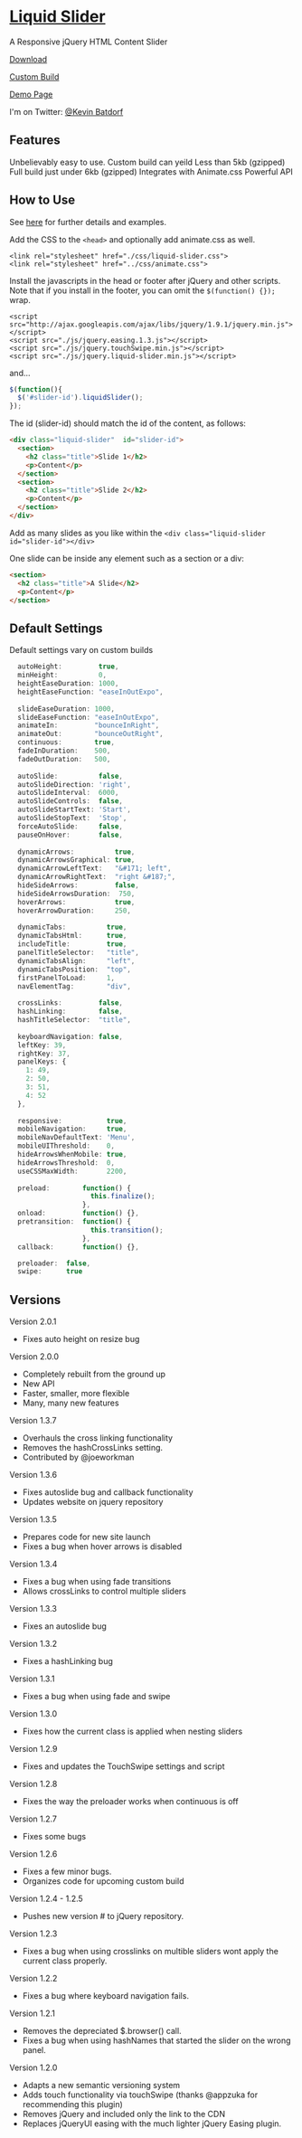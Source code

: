 [Liquid Slider](http://liquidslider.com)
============
A Responsive jQuery HTML Content Slider

[Download](https://github.com/KevinBatdorf/liquidslider/zipball/master)

[Custom Build](http://liquidslider.com/custom-build)

[Demo Page](http://kevinbatdorf.github.io/liquidslider)

I'm on Twitter: [@Kevin Batdorf](http://twitter.com/#!/kevinbatdorf)


Features
--------
Unbelievably easy to use.
Custom build can yeild Less than 5kb (gzipped)
Full build just under 6kb (gzipped)
Integrates with Animate.css
Powerful API

How to Use
-----------

See [here](http://kevinbatdorf.github.io/liquidslider) for further details and examples.

Add the CSS to the `<head>` and optionally add animate.css as well.

```markup
<link rel="stylesheet" href="./css/liquid-slider.css">
<link rel="stylesheet" href="../css/animate.css">
```
Install the javascripts in the head or footer after jQuery and other scripts. Note that if you install in the footer, you can omit the `$(function() {});` wrap.

```markup
<script src="http://ajax.googleapis.com/ajax/libs/jquery/1.9.1/jquery.min.js"></script>
<script src="./js/jquery.easing.1.3.js"></script>
<script src="./js/jquery.touchSwipe.min.js"></script>
<script src="./js/jquery.liquid-slider.min.js"></script>
```

and...

```javascript
$(function(){
  $('#slider-id').liquidSlider();
});
```

The id (slider-id) should match the id of the content, as follows:

```html
<div class="liquid-slider"  id="slider-id">
  <section>
    <h2 class="title">Slide 1</h2>
    <p>Content</p>
  </section>
  <section>
    <h2 class="title">Slide 2</h2>
    <p>Content</p>
  </section>
</div>
```

Add as many slides as you like within the `<div class="liquid-slider id="slider-id"></div>`

One slide can be inside any element such as a section or a div:   
```html
<section>
  <h2 class="title">A Slide</h2>
  <p>Content</p>
</section>
```

Default Settings
----------------
Default settings vary on custom builds

```javascript
  autoHeight:         true,
  minHeight:          0,
  heightEaseDuration: 1000,
  heightEaseFunction: "easeInOutExpo",
  
  slideEaseDuration: 1000,
  slideEaseFunction: "easeInOutExpo",
  animateIn:         "bounceInRight",
  animateOut:        "bounceOutRight",
  continuous:        true,
  fadeInDuration:    500,
  fadeOutDuration:   500,
  
  autoSlide:          false,
  autoSlideDirection: 'right',
  autoSlideInterval:  6000,
  autoSlideControls:  false,
  autoSlideStartText: 'Start',
  autoSlideStopText:  'Stop',
  forceAutoSlide:     false,
  pauseOnHover:       false,
  
  dynamicArrows:          true,
  dynamicArrowsGraphical: true,
  dynamicArrowLeftText:   "&#171; left",
  dynamicArrowRightText:  "right &#187;",
  hideSideArrows:         false,
  hideSideArrowsDuration:  750,
  hoverArrows:            true,
  hoverArrowDuration:     250,
  
  dynamicTabs:          true,
  dynamicTabsHtml:      true,
  includeTitle:         true,
  panelTitleSelector:   "title",
  dynamicTabsAlign:     "left",
  dynamicTabsPosition:  "top",
  firstPanelToLoad:     1,
  navElementTag:        "div",
  
  crossLinks:         false,
  hashLinking:        false,
  hashTitleSelector:  "title",
  
  keyboardNavigation: false,
  leftKey: 39,
  rightKey: 37,
  panelKeys: {
    1: 49,
    2: 50,
    3: 51,
    4: 52
  },
  
  responsive:           true,
  mobileNavigation:     true,
  mobileNavDefaultText: 'Menu',
  mobileUIThreshold:    0,
  hideArrowsWhenMobile: true,
  hideArrowsThreshold:  0,
  useCSSMaxWidth:       2200,
  
  preload:        function() {
                    this.finalize();
                  },
  onload:         function() {},
  pretransition:  function() {
                    this.transition();
                  },
  callback:       function() {},

  preloader:  false,
  swipe:      true

```


Versions
--------
Version 2.0.1
- Fixes auto height on resize bug

Version 2.0.0
- Completely rebuilt from the ground up
- New API
- Faster, smaller, more flexible
- Many, many new features

Version 1.3.7
- Overhauls the cross linking functionality
- Removes the hashCrossLinks setting.
- Contributed by @joeworkman

Version 1.3.6
- Fixes autoslide bug and callback functionality
- Updates website on jquery repository

Version 1.3.5
- Prepares code for new site launch
- Fixes a bug when hover arrows is disabled

Version 1.3.4
- Fixes a bug when using fade transitions
- Allows crossLinks to control multiple sliders

Version 1.3.3
- Fixes an autoslide bug

Version 1.3.2
- Fixes a hashLinking bug

Version 1.3.1
- Fixes a bug when using fade and swipe

Version 1.3.0
- Fixes how the current class is applied when nesting sliders

Version 1.2.9
- Fixes and updates the TouchSwipe settings and script

Version 1.2.8
- Fixes the way the preloader works when continuous is off

Version 1.2.7
- Fixes some bugs

Version 1.2.6
- Fixes a few minor bugs.
- Organizes code for upcoming custom build

Version 1.2.4 - 1.2.5
- Pushes new version # to jQuery repository.

Version 1.2.3
- Fixes a bug when using crosslinks on multible sliders wont apply the current class properly.

Version 1.2.2
- Fixes a bug where keyboard navigation fails.

Version 1.2.1
- Removes the depreciated $.browser() call.
- Fixes a bug when using hashNames that started the slider on the wrong panel.

Version 1.2.0
- Adapts a new semantic versioning system
- Adds touch functionality via touchSwipe (thanks @appzuka for recommending this plugin)
- Removes jQuery and included only the link to the CDN
- Replaces jQueryUI easing with the much lighter jQuery Easing plugin.
